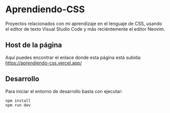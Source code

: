 # Aprendiendo-CSS
Proyectos relacionados con mi aprendizaje en el lenguaje de CSS, usando el editor de texto Visual Studio Code y más reciéntemente el editor Neovim.

## Host de la página
Aquí puedes encontrar el enlace donde esta página está subida:
https://aprendiendo-css.vercel.app/

## Desarrollo
Para iniciar el entorno de desarrollo basta con ejecutar:

```bash
npm install
npm run dev
```
